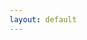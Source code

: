 ```yaml
---
layout: default
---
```


<html>
  <head>
    <link rel="stylesheet" href="https://cdnjs.cloudflare.com/ajax/libs/leaflet/1.3.1/leaflet.css" />
    <script src="https://cdnjs.cloudflare.com/ajax/libs/leaflet/1.3.1/leaflet.js"></script>
    <style>
      #map {position: absolute; top: 0; right: 0; bottom: 0; left: 0;}
    </style>
  </head>
  <body>
    <div id="map"></div>
    <script>
      var map = L.map('map').setView([-16.768995, -110.905272], 3);
	L.tileLayer('https://api.maptiler.com/maps/hybrid/{z}/{x}/{y}.jpg?key=XOnkBskT7Cy4ilY2wGew',{
	attribution: '<a href="https://www.maptiler.com/copyright/" target="_blank">&copy; MapTiler</a> <a href="https://www.openstreetmap.org/copyright" target="_blank">&copy; OpenStreetMap contributors</a>',
}).addTo(map)

	var stjapop = "Wind River Experimental Forest<br/><img src='/maps/images/STJA.png' width='200px'/>";
	var colkpop = "The Island of Saipan<br/><img src='/maps/images/COLK.png' height='200px'/>";

	var marker = L.marker([45.810511, -121.942358]).addTo(map).bindPopup(stjapop);
	var marker = L.marker([15.185998, 145.771207]).addTo(map).bindPopup(colkpop);


    </script>
  </body>
</html>

